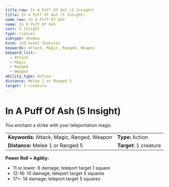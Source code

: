 ```yaml
---
title_raw: In A Puff Of Ash (5 Insight)
title: In A Puff Of Ash (5 Insight)
name_raw: In A Puff Of Ash
name: In A Puff Of Ash
cost: 5 Insight
type: classes
subtype: shadow
kind: 2nd-level features
keywords: Attack, Magic, Ranged, Weapon
keyword_list:
  - Attack
  - Magic
  - Ranged
  - Weapon
ability_type: Action
distance: Melee 1 or Ranged 5
target: 1 creature
---
```


# In A Puff Of Ash (5 Insight)

You enchant a strike with your teleportation magic.

|                                             |                        |
| :------------------------------------------ | :--------------------- |
| **Keywords:** Attack, Magic, Ranged, Weapon | **Type:** Action       |
| **Distance:** Melee 1 or Ranged 5           | **Target:** 1 creature |

**Power Roll + Agility:**

- 11 or lower: 6 damage; teleport target 1 square
- 12-16: 10 damage; teleport target 3 squares
- 17+: 14 damage; teleport target 5 squares
